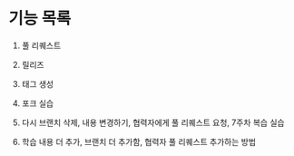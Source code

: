 # 기능 목록
1. 풀 리퀘스트
2. 릴리즈
3. 태그 생성
4. 포크 실습

5. 다시 브랜치 삭제, 내용 변경하기, 협력자에게 풀 리퀘스트 요청, 7주차 복습 실습

5. 학습 내용 더 추가, 브랜치 더 추가함, 협력자 풀 리퀘스트 추가하는 방법

